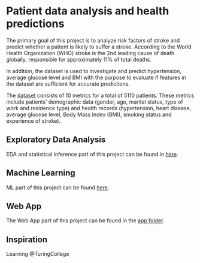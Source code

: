 # Patient data analysis and health predictions

The primary goal of this project is to analyze risk factors of stroke and predict whether a patient is likely to suffer a stroke. According to the World Health Organization (WHO) stroke is the 2nd leading cause of death globally, responsible for approximately 11% of total deaths.

In addition, the dataset is used to investigate and predict hypertension, average glucose level and BMI with the purpose to evaluate if features in the dataset are sufficient for accurate predictions.

The [dataset](https://www.kaggle.com/datasets/fedesoriano/stroke-prediction-dataset) consists of 10 metrics for a total of 5110 patients. These metrics include patients’ demographic data (gender, age, marital status, type of work and residence type) and health records (hypertension, heart disease, average glucose level, Body Mass Index (BMI), smoking status and experience of stroke).

## Exploratory Data Analysis

EDA and statistical inference part of this project can be found in [here](./notebooks/325_EDA.ipynb).

## Machine Learning

ML part of this project can be found [here](./notebooks/325_ML.ipynb).

## Web App

The Web App part of this project can be found in the [app folder](/app).

## Inspiration

Learning @TuringCollege
